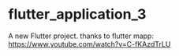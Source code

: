 # flutter_application_3

A new Flutter project.
thanks to flutter mapp: 
https://www.youtube.com/watch?v=C-fKAzdTrLU
